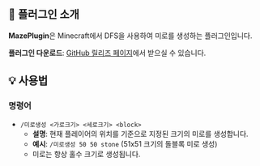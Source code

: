 ## 📌 플러그인 소개

**MazePlugin**은 Minecraft에서 DFS을 사용하여 미로를 생성하는 플러그인입니다. 

**플러그인 다운로드**: [GitHub 릴리즈 페이지](https://github.com/wisehelp/MazePlugin/releases/tag/plugin)에서 받으실 수 있습니다.

## 💡 사용법

### 명령어

* `/미로생성 <가로크기> <세로크기> <block>`
    * **설명**: 현재 플레이어의 위치를 기준으로 지정된 크기의 미로를 생성합니다.
    * **예시**: `/미로생성 50 50 stone` (51x51 크기의 돌블록 미로 생성)
    * 미로는 항상 홀수 크기로 생성됩니다.
